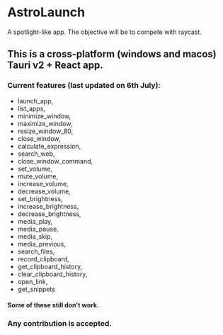 # AstroLaunch

A spotlight-like app. The objective will be to compete with raycast.
## This is a cross-platform (windows and macos) Tauri v2 + React app.

### Current features (last updated on 6th July):
- launch_app,
- list_apps,
- minimize_window,
- maximize_window,
- resize_window_80,
- close_window,
- calculate_expression,
- search_web,
- close_window_command,
- set_volume,
- mute_volume,
- increase_volume,
- decrease_volume,
- set_brightness,
- increase_brightness,
- decrease_brightness,
- media_play,
- media_pause,
- media_skip,
- media_previous,
- search_files,
- record_clipboard,
- get_clipboard_history,
- clear_clipboard_history,
- open_link,
- get_snippets
#### Some of these still don't work.

### Any contribution is accepted.
